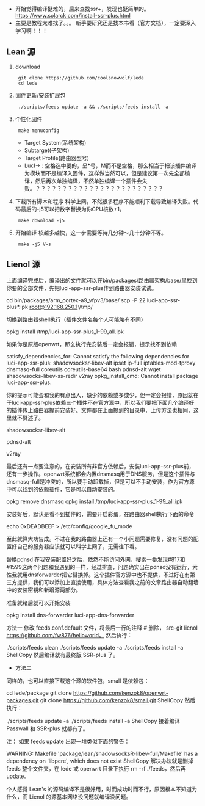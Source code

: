 #

- 开始觉得编译挺难的，后来查找ssr+，发现也挺简单的。https://www.solarck.com/install-ssr-plus.html
- 主要是教程太难找了。。。 新手要研究还是找本书看（官方文档），一定要深入学习啊！！！

## Lean 源

1. download
 
        git clone https://github.com/coolsnowwolf/lede
        cd lede


4. 固件更新/安装扩展包 
 
        ./scripts/feeds update -a && ./scripts/feeds install -a


5. 个性化固件 
 
        make menuconfig 

    - Target System(系统架构)
    - Subtarget(子架构)
    - Target Profile(路由器型号)
    - LucI-> : 空格选中要的，呈*号，M而不是空格，那么相当于把该插件编译为模块而不是编译入固件，这样做当然可以，但是建议第一次先全部编译，然后再次单独编译，不然单独编译一个插件会失败。？？？？？？？？？？？？？？？？？？？？？？？？

6. 下载所有脚本和程序 科学上网，不然很多程序不能顺利下载导致编译失败。代码最后的-j5可以把数字替换为你CPU核数+1。

        make download -j5


7. 开始编译 核越多越快，这一步需要等待几分钟～几十分钟不等。

        make -j5 V=s


## Lienol 源

上面编译完成后，编译出的文件就可以在bin/packages/路由器架构/base/里找到你要的全部文件，先把luci-app-ssr-plus传到路由器安装试试。


cd bin/packages/arm_cortex-a9_vfpv3/base/
scp -P 22 luci-app-ssr-plus*.ipk root@192.168.250.1:/tmp/

切换到路由器shell执行（插件文件名每个人可能略有不同）

opkg install /tmp/luci-app-ssr-plus_1-99_all.ipk

如果你是原版openwrt，那么执行完安装后一定会报错，提示找不到依赖

satisfy_dependencies_for: Cannot satisfy the following dependencies for luci-app-ssr-plus: shadowsocksr-libev-alt ipset ip-full iptables-mod-tproxy dnsmasq-full coreutils coreutils-base64 bash pdnsd-alt wget shadowsocks-libev-ss-redir v2ray opkg_install_cmd: Cannot install package luci-app-ssr-plus.



你的提示可能会和我的有点出入，缺少的依赖或多或少，但一定会报错，原因就在于luci-app-ssr-plus依赖三个插件不在官方源中，所以我们要把下面几个编译好的插件传上路由器提前安装好。文件都在上面提到的目录中，上传方法也相同，这里就不赘述了。

shadowsocksr-libev-alt

pdnsd-alt

v2ray



最后还有一点要注意的，在安装所有非官方依赖后，安装luci-app-ssr-plus前，还有一步操作。openwrt系统都会内置dnsmasq用于DNS服务，但是这个插件与dnsmasq-full是冲突的，所以要手动卸载掉，但是可以不手动安装，作为官方源中可以找到的依赖插件，它是可以自动安装的。

opkg remove dnsmasq
opkg install /tmp/luci-app-ssr-plus_1-99_all.ipk


安装好后，默认是看不到插件的，需要开启彩蛋，在路由器shell执行下面的命令

echo 0xDEADBEEF > /etc/config/google_fu_mode


至此就算大功告成。不过在我的路由器上还有一个小问题需要修复，没有问题的配置好自己的服务器应该就可以科学上网了，无需往下看。



替换pdnsd
在我安装配置好之后，依然不能访问外网，搜索一番发现#817和#1599这两个问题和我遇到的一样，经过排查，问题确实出在pdnsd没有运行，索性我就用dnsforwarder把它替换掉。这个插件官方源中也不提供，不过好在有第三方提供，我们可以添加上直接使用，具体方法查看我之前的文章路由器自动翻墙中的安装密钥和新增源两部分。

准备就绪后就可以开始安装

opkg install dns-forwarder luci-app-dns-forwarder




方法一
修改 feeds.conf.default 文件，将最后一行的注释 # 删除， src-git lienol https://github.com/fw876/helloworld。
然后执行：

./scripts/feeds clean
./scripts/feeds update -a
./scripts/feeds install -a
ShellCopy
然后编译就有最终版 SSR-plus 了。

- 方法二

同样的，也可以直接下载这个源的软件包，small 是依赖包：

cd lede/package
git clone https://github.com/kenzok8/openwrt-packages.git
git clone https://github.com/kenzok8/small.git
ShellCopy
然后执行：

./scripts/feeds update -a
./scripts/feeds install -a
ShellCopy
接着编译 Passwall 和 SSR-plus 就都有了。

注：
如果 feeds update 出现一堆类似下面的警告：

WARNING: Makefile 'package/lean/shadowsocksR-libev-full/Makefile' has a dependency on 'libpcre', which does not exist
ShellCopy
解决办法就是删掉 feeds 整个文件夹，在 lede 或 openwrt 目录下执行 rm -rf ./feeds，然后再 update。

个人感觉 Lean's 的源码编译不是很好用，时而成功时而不行，原因根本不知道为什么，而 Lienol 的源基本网络没问题就编译没问题。
